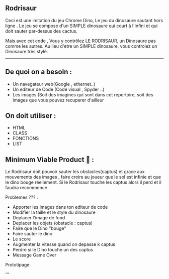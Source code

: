 ## Rodrisaur
Ceci est une imitation du jeu Chrome Dino, Le jeu du dinosaure sautant hors ligne . 
Le jeu se compose d'un SIMPLE dinosaure qui court à l'infini et qui doit sauter par-dessus des cactus.

Mais avec cet code , Vous y contrôlez LE RODRISAUR, un Dinosaure pas comme les autres. 
Au lieu d'etre un SIMPLE dinosaure, vous controlez un Dinosaure très stylé.


_________________________________________________________


## De quoi on a besoin :
- Un navegateur web(Google , ethernet..)
- Un editeur de Code (Code visual , Spyder ..)
- Les images (Soit des imagines qui sont dans cet repertoire, soit des images que vous pouvez recuperer d'ailleur



## On doit utiliser :
- HTML
- CLASS
- FONCTIONS
- LIST 


## Minimum Viable Product 🧠 :
Le Rodrisaur doit pouvoir sauter les obstacles(captus) et grace aux mouvements des images , faire croire au joueur que le sol est infinie et que le dino bouge 
réellement.
Si le Rodrisaur touche les captus  alors il perd et il faudra recommence .


Problemes ??? :
- Apporter les images dans ton editeur de code
- Modifier la taille et le style du dinosaure
- Deplacer l'image de fond
- Deplacer les objets (obstacle : captus)
- Faire que le Dino "bouge"
- Faire sauter le dino
- Le score
- Augmenter la vitesse quand on depasse k captus
- Perdre si le Dino touche un des captus
- Message Game Over

Prototipage:

'''

